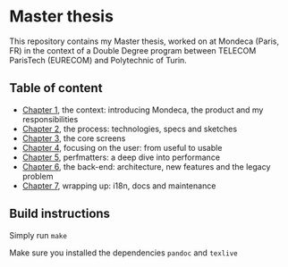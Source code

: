 # Master thesis

This repository contains my Master thesis, worked on at Mondeca (Paris, FR) in the context of a Double Degree program between TELECOM ParisTech (EURECOM) and Polytechnic of Turin.

## Table of content

- [Chapter 1](./src/ch1/ch1.md), the context: introducing Mondeca, the product and my responsibilities
- [Chapter 2](./src/ch2/ch2.md), the process: technologies, specs and sketches
- [Chapter 3](./src/ch3/ch3.md), the core screens
- [Chapter 4](./src/ch4/ch4.md), focusing on the user: from useful to usable
- [Chapter 5](./src/ch5/ch5.md), perfmatters: a deep dive into performance
- [Chapter 6](./src/ch6/ch6.md), the back-end: architecture, new features and the legacy problem
- [Chapter 7](./src/ch7/ch7.md), wrapping up: i18n, docs and maintenance

## Build instructions

Simply run `make`

Make sure you installed the dependencies `pandoc` and `texlive`
